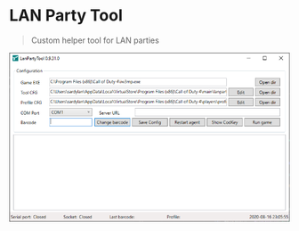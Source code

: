 # LAN Party Tool

> Custom helper tool for LAN parties

![LanPartyTool](https://raw.githubusercontent.com/thehellnet/lanparty-tool/dev/doc/img/screenshot-00.png)